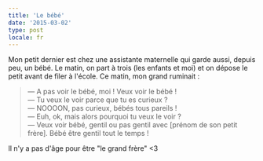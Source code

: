 ```yaml
---
title: 'Le bébé'
date: '2015-03-02'
type: post
locale: fr
---
```


Mon petit dernier est chez une assistante maternelle qui garde aussi, depuis peu, un bébé. Le matin, on part à trois (les enfants et moi) et on dépose le petit avant de filer à l'école. Ce matin, mon grand ruminait :

> — A pas voir le bébé, moi ! Veux voir le bébé !  
> — Tu veux le voir parce que tu es curieux ?  
> — NOOOON, pas curieux, bébés tous pareils !  
> — Euh, ok, mais alors pourquoi tu veux le voir ?  
> — Veux voir bébé, gentil ou pas gentil avec [prénom de son petit frère]. Bébé être gentil tout le temps !

Il n'y a pas d'âge pour être "le grand frère" <3
